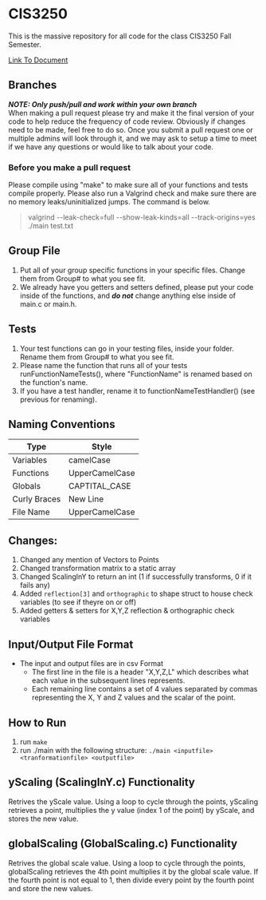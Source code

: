 # CIS3250

This is the massive repository for all code for the class CIS3250 Fall Semester.

[Link To Document](https://docs.google.com/document/d/1p10rx8R_3oGFU1SiKOWELDZhxhAfR2k61Vg8fF_Rl34/edit?usp=sharing)

## Branches

**_NOTE: Only push/pull and work within your own branch_**<br>
When making a pull request please try and make it the final version of your code to help reduce the frequency of code review. Obviously if changes need to be made, feel free to do so. Once you submit a pull request one or multiple admins will look through it, and we may ask to setup a time to meet if we have any questions or would like to talk about your code.<br>

### Before you make a pull request

Please compile using "make" to make sure all of your functions and tests compile properly. Please also run a Valgrind check and make sure there are no memory leaks/uninitialized jumps. The command is below.

> valgrind --leak-check=full --show-leak-kinds=all --track-origins=yes ./main test.txt

## Group File

1. Put all of your group specific functions in your specific files. Change them from Group# to what you see fit.
2. We already have you getters and setters defined, please put your code inside of the functions, and **_do not_** change anything else inside of main.c or main.h.

## Tests

1. Your test functions can go in your testing files, inside your folder. Rename them from Group# to what you see fit.
2. Please name the function that runs all of your tests runFunctionNameTests(), where "FunctionName" is renamed based on the function's name.
3. If you have a test handler, rename it to functionNameTestHandler() (see previous for renaming).

## Naming Conventions

| Type         | Style          |
| ------------ | -------------- |
| Variables    | camelCase      |
| Functions    | UpperCamelCase |
| Globals      | CAPTITAL_CASE  |
| Curly Braces | New Line       |
| File Name    | UpperCamelCase |

## Changes:

1. Changed any mention of Vectors to Points
2. Changed transformation matrix to a static array
3. Changed ScalingInY to return an int (1 if successfully transforms, 0 if it fails any)
4. Added `reflection[3]` and `orthographic` to shape struct to house check variables (to see if theyre on or off)
5. Added getters & setters for X,Y,Z reflection & orthographic check variables

## Input/Output File Format

- The input and output files are in csv Format
  - The first line in the file is a header "X,Y,Z,L" which describes what each value in the subsequent lines represents.
  - Each remaining line contains a set of 4 values separated by commas representing the X, Y and Z values and
    the scalar of the point.

## How to Run

1. run `make`
2. run ./main with the following structure:
`./main <inputfile> <tranformationfile> <outputfile>`

## yScaling (ScalingInY.c) Functionality
Retrives the yScale value. Using a loop to cycle through the points, yScaling retrieves a point, multiplies the y value (index 1 of the point) by yScale, and stores the new value.

## globalScaling (GlobalScaling.c) Functionality
Retrives the global scale value. Using a loop to cycle through the points, globalScaling retrieves the 4th point multiplies it by the global scale value. If the fourth point is not equal to 1, then divide every point by the fourth point and store the new values.

